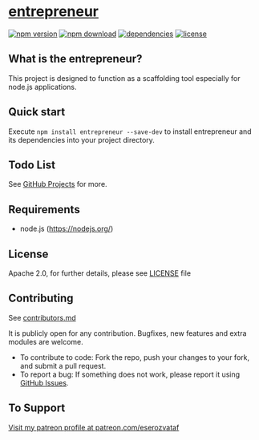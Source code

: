 # [entrepreneur](https://github.com/eserozvataf/entrepreneur)

[![npm version][npm-image]][npm-url]
[![npm download][download-image]][npm-url]
[![dependencies][dep-image]][dep-url]
[![license][license-image]][license-url]


## What is the entrepreneur?

This project is designed to function as a scaffolding tool especially for node.js applications.


## Quick start

Execute `npm install entrepreneur --save-dev` to install entrepreneur and its dependencies into your project directory.


## Todo List

See [GitHub Projects](https://github.com/eserozvataf/entrepreneur/projects) for more.


## Requirements

* node.js (https://nodejs.org/)


## License

Apache 2.0, for further details, please see [LICENSE](LICENSE) file


## Contributing

See [contributors.md](contributors.md)

It is publicly open for any contribution. Bugfixes, new features and extra modules are welcome.

* To contribute to code: Fork the repo, push your changes to your fork, and submit a pull request.
* To report a bug: If something does not work, please report it using [GitHub Issues](https://github.com/eserozvataf/maester/issues).


## To Support

[Visit my patreon profile at patreon.com/eserozvataf](https://www.patreon.com/eserozvataf)


[npm-image]: https://img.shields.io/npm/v/entrepreneur.svg?style=flat-square
[npm-url]: https://www.npmjs.com/package/entrepreneur
[download-image]: https://img.shields.io/npm/dt/entrepreneur.svg?style=flat-square
[dep-image]: https://img.shields.io/david/eserozvataf/entrepreneur.svg?style=flat-square
[dep-url]: https://github.com/eserozvataf/entrepreneur
[license-image]: https://img.shields.io/npm/l/entrepreneur.svg?style=flat-square
[license-url]: https://github.com/eserozvataf/entrepreneur/blob/master/LICENSE
